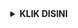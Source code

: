 <div align="center" width="50">
<details>
<summary><b>KLIK DISINI</b></summary>


<img src="https://k.top4top.io/p_2625qmj0t0.gif" alt="Welcome!" width="300"/>


<div align="center">



<h2>HOW TO RUN THE TOOLS !</h2> 

```
pkg install python
```
```
pkg install git
```
```
git clone https://github.com/Yoshii-Dev/CookiesFBV2
```
```
cd CookiesFBV2
```
```
git pull
```
```
python fcV2.py
```


<i>copyright © : yoshii xhurayra | xtc code team</i> 
</div>

<div align="center">


</br>
</br>

